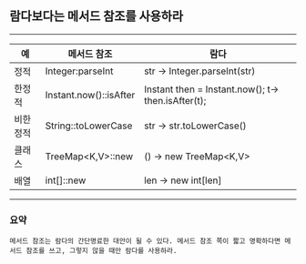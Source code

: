 ## 람다보다는 메서드 참조를 사용하라
---

예 | 메서드 참조 | 람다
---- | ---- | ---- 
정적 | Integer:parseInt| str -> Integer.parseInt(str)
한정적 | Instant.now()::isAfter | Instant then = Instant.now(); t-> then.isAfter(t);
비한정적 | String::toLowerCase | str -> str.toLowerCase()
클래스 | TreeMap<K,V>::new | () -> new TreeMap<K,V>
배열 | int[]::new | len -> new int[len]

---
### 요약
`
메서드 참조는 람다의 간단명료한 대안이 될 수 있다. 메서드 참조 쪽이 짧고 명확하다면 메서드 참조를 쓰고,
그렇지 않을 때만 람다를 사용하라.
`